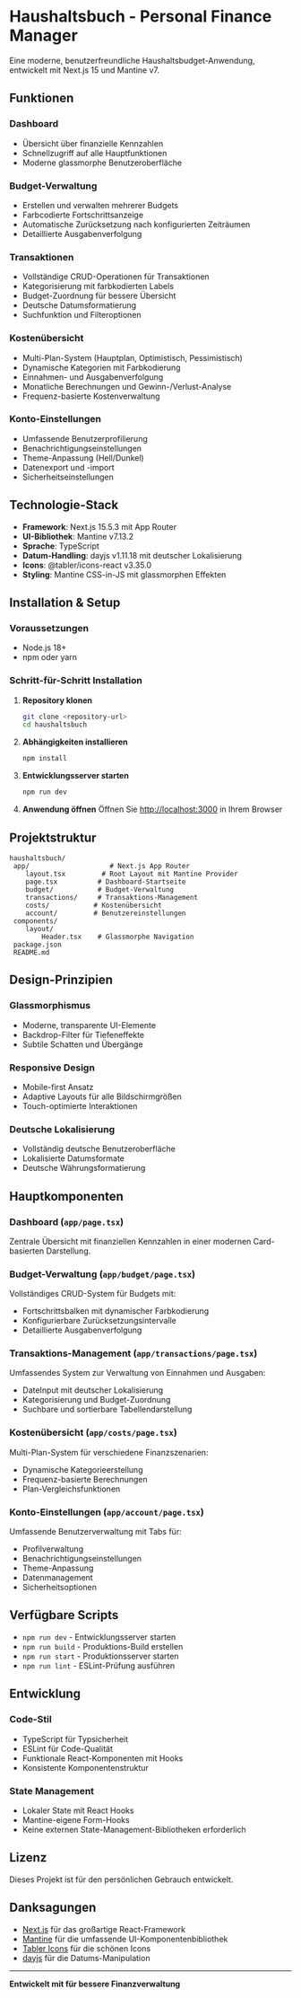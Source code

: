 ﻿#  Haushaltsbuch - Personal Finance Manager

Eine moderne, benutzerfreundliche Haushaltsbudget-Anwendung, entwickelt mit Next.js 15 und Mantine v7.

##  Funktionen

###  Dashboard
- Übersicht über finanzielle Kennzahlen
- Schnellzugriff auf alle Hauptfunktionen
- Moderne glassmorphe Benutzeroberfläche

###  Budget-Verwaltung
- Erstellen und verwalten mehrerer Budgets
- Farbcodierte Fortschrittsanzeige
- Automatische Zurücksetzung nach konfigurierten Zeiträumen
- Detaillierte Ausgabenverfolgung

###  Transaktionen
- Vollständige CRUD-Operationen für Transaktionen
- Kategorisierung mit farbkodierten Labels
- Budget-Zuordnung für bessere Übersicht
- Deutsche Datumsformatierung
- Suchfunktion und Filteroptionen

###  Kostenübersicht
- Multi-Plan-System (Hauptplan, Optimistisch, Pessimistisch)
- Dynamische Kategorien mit Farbkodierung
- Einnahmen- und Ausgabenverfolgung
- Monatliche Berechnungen und Gewinn-/Verlust-Analyse
- Frequenz-basierte Kostenverwaltung

###  Konto-Einstellungen
- Umfassende Benutzerprofilierung
- Benachrichtigungseinstellungen
- Theme-Anpassung (Hell/Dunkel)
- Datenexport und -import
- Sicherheitseinstellungen

##  Technologie-Stack

- **Framework**: Next.js 15.5.3 mit App Router
- **UI-Bibliothek**: Mantine v7.13.2
- **Sprache**: TypeScript
- **Datum-Handling**: dayjs v1.11.18 mit deutscher Lokalisierung
- **Icons**: @tabler/icons-react v3.35.0
- **Styling**: Mantine CSS-in-JS mit glassmorphen Effekten

##  Installation & Setup

### Voraussetzungen
- Node.js 18+ 
- npm oder yarn

### Schritt-für-Schritt Installation

1. **Repository klonen**
   ```bash
   git clone <repository-url>
   cd haushaltsbuch
   ```

2. **Abhängigkeiten installieren**
   ```bash
   npm install
   ```

3. **Entwicklungsserver starten**
   ```bash
   npm run dev
   ```

4. **Anwendung öffnen**
   Öffnen Sie [http://localhost:3000](http://localhost:3000) in Ihrem Browser

##  Projektstruktur

```
haushaltsbuch/
 app/                    # Next.js App Router
    layout.tsx         # Root Layout mit Mantine Provider
    page.tsx          # Dashboard-Startseite
    budget/           # Budget-Verwaltung
    transactions/     # Transaktions-Management
    costs/           # Kostenübersicht
    account/         # Benutzereinstellungen
 components/
    layout/
        Header.tsx    # Glassmorphe Navigation
 package.json
 README.md
```

##  Design-Prinzipien

### Glassmorphismus
- Moderne, transparente UI-Elemente
- Backdrop-Filter für Tiefeneffekte
- Subtile Schatten und Übergänge

### Responsive Design
- Mobile-first Ansatz
- Adaptive Layouts für alle Bildschirmgrößen
- Touch-optimierte Interaktionen

### Deutsche Lokalisierung
- Vollständig deutsche Benutzeroberfläche
- Lokalisierte Datumsformate
- Deutsche Währungsformatierung

##  Hauptkomponenten

### Dashboard (`app/page.tsx`)
Zentrale Übersicht mit finanziellen Kennzahlen in einer modernen Card-basierten Darstellung.

### Budget-Verwaltung (`app/budget/page.tsx`)
Vollständiges CRUD-System für Budgets mit:
- Fortschrittsbalken mit dynamischer Farbkodierung
- Konfigurierbare Zurücksetzungsintervalle
- Detaillierte Ausgabenverfolgung

### Transaktions-Management (`app/transactions/page.tsx`)
Umfassendes System zur Verwaltung von Einnahmen und Ausgaben:
- DateInput mit deutscher Lokalisierung
- Kategorisierung und Budget-Zuordnung
- Suchbare und sortierbare Tabellendarstellung

### Kostenübersicht (`app/costs/page.tsx`)
Multi-Plan-System für verschiedene Finanzszenarien:
- Dynamische Kategorieerstellung
- Frequenz-basierte Berechnungen
- Plan-Vergleichsfunktionen

### Konto-Einstellungen (`app/account/page.tsx`)
Umfassende Benutzerverwaltung mit Tabs für:
- Profilverwaltung
- Benachrichtigungseinstellungen
- Theme-Anpassung
- Datenmanagement
- Sicherheitsoptionen

##  Verfügbare Scripts

- `npm run dev` - Entwicklungsserver starten
- `npm run build` - Produktions-Build erstellen
- `npm run start` - Produktionsserver starten
- `npm run lint` - ESLint-Prüfung ausführen

##  Entwicklung

### Code-Stil
- TypeScript für Typsicherheit
- ESLint für Code-Qualität
- Funktionale React-Komponenten mit Hooks
- Konsistente Komponentenstruktur

### State Management
- Lokaler State mit React Hooks
- Mantine-eigene Form-Hooks
- Keine externen State-Management-Bibliotheken erforderlich

##  Lizenz

Dieses Projekt ist für den persönlichen Gebrauch entwickelt.

##  Danksagungen

- [Next.js](https://nextjs.org/) für das großartige React-Framework
- [Mantine](https://mantine.dev/) für die umfassende UI-Komponentenbibliothek
- [Tabler Icons](https://tabler-icons.io/) für die schönen Icons
- [dayjs](https://day.js.org/) für die Datums-Manipulation

---

**Entwickelt mit  für bessere Finanzverwaltung**
